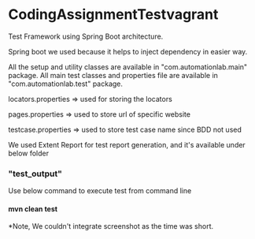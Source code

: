 # CodingAssignmentTestvagrant
Test Framework using Spring Boot architecture.

Spring boot we used because it helps to inject dependency in easier way.

All the setup and utility classes are available in "com.automationlab.main" package.
All main test classes and properties file are available in "com.automationlab.test" package.

locators.properties => used for storing the locators

pages.properties => used to store url of specific website

testcase.properties => used to store test case name since BDD not used

We used Extent Report for test report generation, and it's available under below folder
###                    "test_output"

Use below command to execute test from command line
####                    mvn clean test

*Note, We couldn't integrate screenshot as the time was short.
